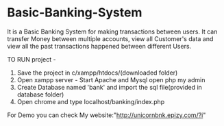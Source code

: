 # Basic-Banking-System
It is a Basic Banking System for making transactions between users. It can transfer Money between multiple accounts, view all Customer's data and view all the past transactions happened between different Users.    

TO RUN project -   
1) Save the project in c/xampp/htdocs/(downloaded folder)   
2) Open xampp server - Start Apache and Mysql open php my admin  
3) Create Database named 'bank' and import the sql file(provided in database folder)  
4) Open chrome and type localhost/banking/index.php  

For Demo you can check My website:"http://unicornbnk.epizy.com/?i"  
